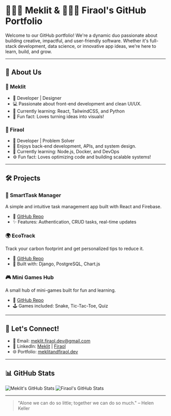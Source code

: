 # 👩🏾‍💻 Meklit & 👨🏾‍💻 Firaol's GitHub Portfolio

Welcome to our GitHub portfolio! We're a dynamic duo passionate about building creative, impactful, and user-friendly software. Whether it's full-stack development, data science, or innovative app ideas, we're here to learn, build, and grow.

---

## 👥 About Us

### 🌟 Meklit
- 💼 Developer | Designer
- 💻 Passionate about front-end development and clean UI/UX.
- 🌱 Currently learning: React, TailwindCSS, and Python
- 🎨 Fun fact: Loves turning ideas into visuals!

### 🚀 Firaol
- 🧠 Developer | Problem Solver
- 🔧 Enjoys back-end development, APIs, and system design.
- 🌱 Currently learning: Node.js, Docker, and DevOps
- ⚙️ Fun fact: Loves optimizing code and building scalable systems!

---

## 🛠️ Projects

### 📱 SmartTask Manager
A simple and intuitive task management app built with React and Firebase.

- 🔗 [GitHub Repo](https://github.com/yourusername/smarttask)
- ✨ Features: Authentication, CRUD tasks, real-time updates

### 🌍 EcoTrack
Track your carbon footprint and get personalized tips to reduce it.

- 🔗 [GitHub Repo](https://github.com/yourusername/ecotrack)
- 🔧 Built with: Django, PostgreSQL, Chart.js

### 🎮 Mini Games Hub
A small hub of mini-games built for fun and learning.

- 🔗 [GitHub Repo](https://github.com/yourusername/minigames-hub)
- 🕹️ Games included: Snake, Tic-Tac-Toe, Quiz

---

## 💬 Let's Connect!

- 📧 Email: meklit.firaol.dev@gmail.com
- 💼 LinkedIn: [Meklit](https://linkedin.com/in/meklit) | [Firaol](https://linkedin.com/in/firaol)
- 🌐 Portfolio: [meklitandfiraol.dev](https://meklitandfiraol.dev)

---

## 📊 GitHub Stats

![Meklit's GitHub Stats](https://github-readme-stats.vercel.app/api?username=meklit&show_icons=true&theme=radical)
![Firaol's GitHub Stats](https://github-readme-stats.vercel.app/api?username=firaol&show_icons=true&theme=tokyonight)

---

> "Alone we can do so little; together we can do so much." – Helen Keller


